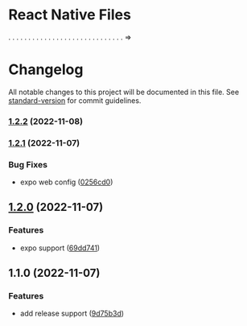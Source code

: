 # React Native Files  
  

. . . . . . . . . . . . . . . . . . . . . . . . . . . . . =>  
# Changelog

All notable changes to this project will be documented in this file. See [standard-version](https://github.com/conventional-changelog/standard-version) for commit guidelines.

### [1.2.2](https://github.com/Ondion/new_cycle/compare/v1.2.1...v1.2.2) (2022-11-08)

### [1.2.1](https://github.com/Ondion/new_cycle/compare/v1.2.0...v1.2.1) (2022-11-07)


### Bug Fixes

* expo web config ([0256cd0](https://github.com/Ondion/new_cycle/commit/0256cd07c1d2584f94943c9dcd2c00d47f22d9ff))

## [1.2.0](https://github.com/Ondion/new_cycle/compare/v1.1.0...v1.2.0) (2022-11-07)


### Features

* expo support ([69dd741](https://github.com/Ondion/new_cycle/commit/69dd741348e01195b93e06181c96be85bfc29c6f))

## 1.1.0 (2022-11-07)

### Features

* add release support ([9d75b3d](https://github.com/Ondion/new_cycle/commit/9d75b3d38de9efa1db98100ba41a94f19eba3319))
